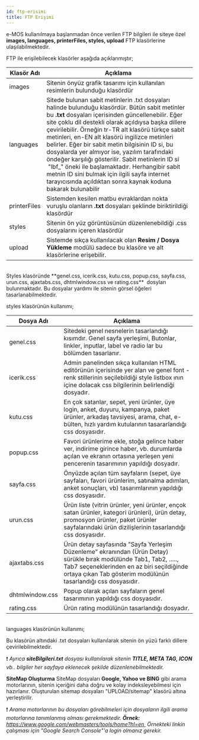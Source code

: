```yaml
---
id: ftp-erisimi
title: FTP Erişimi
---
```


e-MOS kullanılmaya başlanmadan önce verilen FTP bilgileri ile siteye özel **images, languages, printerFiles, styles, upload** FTP klasörlerine ulaşılabilmektedir.

FTP ile erişilebilecek klasörler aşağıda açıklanmıştır;

|Klasör Adı|Açıklama|
|--|--|
|images|Sitenin önyüz grafik tasarımı için kullanılan resimlerin bulunduğu klasördür|
|languages|Sitede bulunan sabit metinlerin .txt dosyaları halinde bulunduğu klasördür. Bütün sabit metinler bu **.txt** dosyaları içerisinden güncellenebilir. Eğer site çoklu dil destekli olarak açıldıysa başka dillere çevirilebilir. Örneğin tr-TR alt klasörü türkçe sabit metinleri, en-EN alt klasörü ingilizce metinleri belirler. Eğer bir sabit metin bilgisinin ID si, bu dosyalarda yer almıyor ise, yazılım tarafındaki öndeğer karşılığı gösterilir. Sabit metinlerin ID si  "lbf_" öneki ile başlamaktadır. Herhangibir sabit metnin ID sini bulmak için ilgili sayfa internet tarayıcısında açıldıktan sonra kaynak koduna bakarak bulunabilir|
|printerFiles|Sistemden kesilen matbu evraklardan nokta vuruşlu olanların **.txt** dosyaları şeklinde biriktirildiği klasördür|
|styles|Sitenin ön yüz görüntüsünün düzenlenebildiği .css dosyalarını içeren klasördür|
|upload|Sistemde sıkça kullanılacak olan **Resim / Dosya Yükleme** modülü sadece bu klasöre ve alt klasörlerine erişebilir.

<br>
Styles klasöründe **genel.css, icerik.css, kutu.css, popup.css, sayfa.css, urun.css, ajaxtabs.css, dhtmlwindow.css ve rating.css**  dosyları bulunmaktadır. Bu dosyalar yardımı ile sitenin görsel öğeleri tasarlanabilmektedir.

styles klasörünün kullanımı;

|Dosya Adı|Açıklama|
|--|--|
|genel.css|Sitedeki genel nesnelerin tasarlandığı kısımdır. Genel sayfa yerleşimi, Butonlar, linkler, inputlar, label ve radio lar bu bölümden tasarlanır.|
|icerik.css|Admin panelinden sıkça kullanılan HTML editörünün içerisinde yer alan ve genel font - renk stillerinin seçilebildiği style listbox ının içine dolacak css bilgilerinin belirlendiği dosyadır.|
|kutu.css|En çok satanlar, sepet, yeni ürünler, üye login, anket, duyuru, kampanya, paket ürünler, arkadaş tavsiyesi, arama, chat, e-bülten, hızlı yardım kutularının tasararlandığı css dosyasıdır.|
|popup.css|Favori ürünlerime ekle, stoğa gelince haber ver, indirime girince haber, vb. durumlarda açılan ve ekranın ortasına yerleşen yeni pencerenin tasarımının yapıldığı dosyadır.|
|sayfa.css|Önyüzde açılan tüm sayfaların (sepet, üye sayfaları, favori ürünlerim, satınalma adımları, anket sonuçları, vb) tasarımlarının yapıldığı css dosyasıdır.|
|urun.css|Ürün liste (vitrin ürünler, yeni ürünler, ençok satan ürünler, kategori ürünleri), ürün detay, promosyon ürünler, paket ürünler sayfalarındaki ürün dizilişlerinin tasarlandığı css dosyasıdır.|
|ajaxtabs.css|Ürün detay sayfasında "Sayfa Yerleşim Düzenleme" ekranından (Ürün Detay) sürükle bırak modülünde Tab1, Tab2, ....., Tab7 seçeneklerinden en az biri seçildiğinde ortaya çıkan Tab gösterim modülünün tasarlandığı css dosyasıdır.|
|dhtmlwindow.css|Popup olarak açılan sayfaların genel tasarımının yapıldığı css dosyasıdır.|
|rating.css|Ürün rating modülünün tasarlandığı dosyadır.|

<br>
languages klasörünün kullanımı;

Bu klasörün altındaki .txt dosyaları kullanılarak sitenin ön yüzü farklı dillere çevirilebilmektedir.

❗️ _Ayrıca **siteBilgileri.txt** dosyası kullanılarak sitenin **TITLE, META TAG, ICON** vb.. bilgiler her sayfaya eklenecek şekilde düzenlenebilmektedir._
<br>

**SiteMap Oluşturma**
SiteMap dosyaları **Google, Yahoo ve BING** gibi arama motorlarının, sitenin içeriğini daha doğru ve kolay indeksleyebilmesi için hazırlanır. Oluşturulan sitemap dosyaları "UPLOAD/sitemap" klasörü altına yerleştirilir.

❗️ _Arama motorlarının bu dosyaları görebilmeleri için dosyaların ilgili arama motorlarına tanımlanmış olması gerekmektedir. **Örnek:** https://www.google.com/webmasters/tools/home?hl=en 
Örnekteki linkin çalışması için "Google Search Console"'a login olmanız gerekir._

